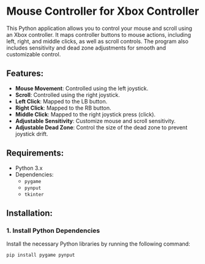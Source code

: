 # Mouse Controller for Xbox Controller

This Python application allows you to control your mouse and scroll using an Xbox controller. It maps controller buttons to mouse actions, including left, right, and middle clicks, as well as scroll controls. The program also includes sensitivity and dead zone adjustments for smooth and customizable control.

## Features:
- **Mouse Movement**: Controlled using the left joystick.
- **Scroll**: Controlled using the right joystick.
- **Left Click**: Mapped to the LB button.
- **Right Click**: Mapped to the RB button.
- **Middle Click**: Mapped to the right joystick press (click).
- **Adjustable Sensitivity**: Customize mouse and scroll sensitivity.
- **Adjustable Dead Zone**: Control the size of the dead zone to prevent joystick drift.

## Requirements:
- Python 3.x
- Dependencies:
  - `pygame`
  - `pynput`
  - `tkinter`

## Installation:

### 1. Install Python Dependencies
Install the necessary Python libraries by running the following command:

```bash
pip install pygame pynput

